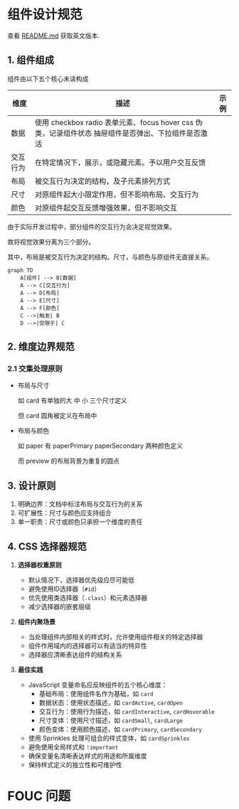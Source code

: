 # 组件设计规范

查看 [README.md](./README.md) 获取英文版本.

## 1. 组件组成

组件由以下五个核心未读构成

| 维度     | 描述                                                                                                | 示例 |
| -------- | --------------------------------------------------------------------------------------------------- | ---- |
| 数据     | 使用 checkbox radio 表单元素、focus hover css 伪类，记录组件状态 抽屉组件是否弹出、下拉组件是否激活 |      |
| 交互行为 | 在特定情况下，展示，或隐藏元素。予以用户交互反馈                                                    |      |
| 布局     | 被交互行为决定的结构，及子元素排列方式                                                              |      |
| 尺寸     | 对原组件起大小限定作用，但不影响布局、交互行为                                                      |      |
| 颜色     | 对原组件起交互反馈增强效果，但不影响交互                                                            |      |

由于实际开发过程中，部分组件的交互行为会决定视觉效果。

故将视觉效果分离为三个部分。

其中，布局是被交互行为决定的结构。尺寸，与颜色与原组件无直接关系。

```mermaid
graph TD
    A[组件] --> B[数据]
    A --> C[交互行为]
    A --> D[布局]
    A --> E[尺寸]
    A --> F[颜色]
    C -->|触发| B
    D -->|受限于| C
```

## 2. 维度边界规范

### 2.1 交集处理原则

- 布局与尺寸

  如 card 有单独的大 中 小 三个尺寸定义

  但 card 圆角被定义在布局中

- 布局与颜色

  如 paper 有 paperPrimary paperSecondary 两种颜色定义

  而 preview 的布局背景为重复的圆点

## 3. 设计原则

1. 明确边界：文档中标注布局与交互行为的关系
2. 可扩展性：尺寸与颜色应支持组合
3. 单一职责：尺寸或颜色只承担一个维度的责任


## 4. CSS 选择器规范

1. **选择器权重原则**
   - 默认情况下，选择器优先级应尽可能低
   - 避免使用ID选择器（`#id`）
   - 优先使用类选择器（`.class`）和元素选择器
   - 减少选择器的嵌套层级

2. **组件内聚场景**
   - 当处理组件内部相关的样式时，允许使用组件相关的特定选择器
   - 组件作用域内的选择器可以有适当的特异性
   - 选择器应清晰表达组件的结构关系

3. **最佳实践**
   - JavaScript 变量命名应反映组件的五个核心维度：
     - 基础布局：使用组件名作为基础，如 `card`
     - 数据状态：使用状态描述，如 `cardActive`, `cardOpen`
     - 交互行为：使用行为描述，如 `cardInteractive`, `cardHoverable`
     - 尺寸变体：使用尺寸描述，如 `cardSmall`, `cardLarge`
     - 颜色变体：使用颜色描述，如 `cardPrimary`, `cardSecondary`
   - 使用 Sprinkles 处理可组合的样式变体，如 `cardSprinkles`
   - 避免使用全局样式和 `!important`
   - 确保变量名清晰表达样式的用途和所属维度
   - 保持样式定义的独立性和可维护性

# FOUC 问题
